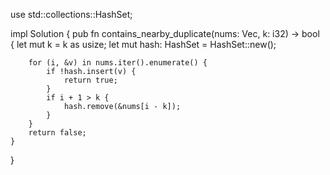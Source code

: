 use std::collections::HashSet;

impl Solution {
    pub fn contains_nearby_duplicate(nums: Vec<i32>, k: i32) -> bool {
        let mut k = k as usize;
        let mut hash: HashSet<i32> = HashSet::new();

        for (i, &v) in nums.iter().enumerate() {
            if !hash.insert(v) {
                return true;
            }
            if i + 1 > k {
                hash.remove(&nums[i - k]);
            }
        }
        return false;
    }
}

